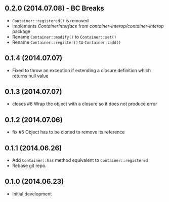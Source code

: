 ## 0.2.0 (2014.07.08) - BC Breaks

* `Container::registered()` is removed
* Implements *ContainerInterface* from *container-interop/container-interop*
  package
* Rename `Container::modify()` to `Container::set()`
* Rename `Container::register()` to `Container::add()`

## 0.1.4 (2014.07.07)

* Fixed to throw an exception if extending a closure definition which returns
  null value

## 0.1.3 (2014.07.07)

* closes #6 Wrap the object with a closure so it does not produce error

## 0.1.2 (2014.07.06)

* fix #5 Object has to be cloned to remove its reference

## 0.1.1 (2014.06.26)

* Add `Container::has` method equivalent to `Container::registered`
* Rebase git repo.

## 0.1.0 (2014.06.23)

* Initial development
